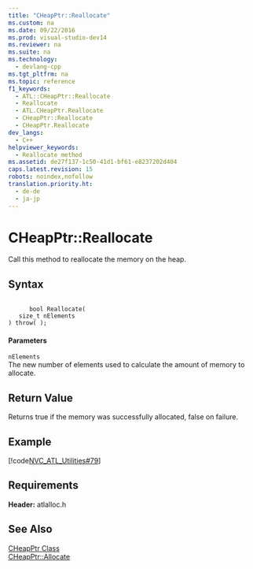```yaml
---
title: "CHeapPtr::Reallocate"
ms.custom: na
ms.date: 09/22/2016
ms.prod: visual-studio-dev14
ms.reviewer: na
ms.suite: na
ms.technology: 
  - devlang-cpp
ms.tgt_pltfrm: na
ms.topic: reference
f1_keywords: 
  - ATL::CHeapPtr::Reallocate
  - Reallocate
  - ATL.CHeapPtr.Reallocate
  - CHeapPtr::Reallocate
  - CHeapPtr.Reallocate
dev_langs: 
  - C++
helpviewer_keywords: 
  - Reallocate method
ms.assetid: de27f137-1c50-41d1-bf61-e8237202d404
caps.latest.revision: 15
robots: noindex,nofollow
translation.priority.ht: 
  - de-de
  - ja-jp
---
```

# CHeapPtr::Reallocate
Call this method to reallocate the memory on the heap.  
  
## Syntax  
  
```  
  
      bool Reallocate(  
   size_t nElements   
) throw( );  
```  
  
#### Parameters  
 `nElements`  
 The new number of elements used to calculate the amount of memory to allocate.  
  
## Return Value  
 Returns true if the memory was successfully allocated, false on failure.  
  
## Example  
 [!code[NVC_ATL_Utilities#79](../vs140/codesnippet/CPP/cheapptr--reallocate_1.cpp)]
  
  
## Requirements  
 **Header:** atlalloc.h  
  
## See Also  
 [CHeapPtr Class](../vs140/cheapptr-class.md)   
 [CHeapPtr::Allocate](../vs140/cheapptr--allocate.md)